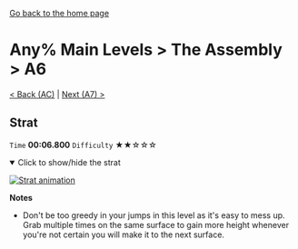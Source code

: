 [Go back to the home page](https://github.com/Doublevil/scbspeedrun)

# Any% Main Levels > The Assembly > A6

[< Back (AC)](https://github.com/Doublevil/scbspeedrun/blob/main/levels/any_ml/A/AC.md) | [Next (A7) >](https://github.com/Doublevil/scbspeedrun/blob/main/levels/any_ml/A/A7.md)

## Strat

`Time` **00:06.800** `Difficulty` ★★☆☆☆
<details open>
  <summary>Click to show/hide the strat</summary>

  [![Strat animation](https://github.com/Doublevil/scbspeedrun/blob/main/media/levels/A/A6_Strat.webp)](https://github.com/Doublevil/scbspeedrun/blob/main/media/levels/A/A6_Strat.mp4?raw=true)

  **Notes**
  - Don't be too greedy in your jumps in this level as it's easy to mess up. Grab multiple times on the same surface to gain more height whenever you're not certain you will make it to the next surface.
</details>
